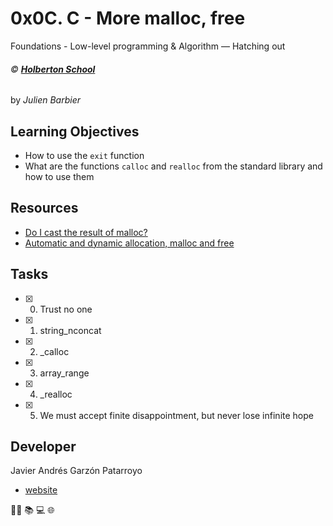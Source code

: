 # 0x0C. C - More malloc, free
Foundations - Low-level programming & Algorithm ― Hatching out

###### :copyright: **[Holberton School](https://www.holbertonschool.com/)**
by _Julien Barbier_

## Learning Objectives
* How to use the ```exit``` function
* What are the functions ```calloc``` and ```realloc``` from the standard library and how to use them

## Resources
* [Do I cast the result of malloc?](https://stackoverflow.com/questions/605845/do-i-cast-the-result-of-malloc)
* [Automatic and dynamic allocation, malloc and free](https://intranet.hbtn.io/concepts/62)

## Tasks
* [x] 0. Trust no one
* [x] 1. string_nconcat
* [x] 2. _calloc
* [x] 3. array_range
* [x] 4. _realloc
* [x] 5. We must accept finite disappointment, but never lose infinite hope

## Developer
Javier Andrés Garzón Patarroyo
- [website](https://tecnoayuda.co/)

:man_technologist: :books: :computer: :globe_with_meridians:
